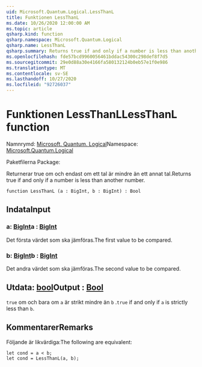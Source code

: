 ```yaml
---
uid: Microsoft.Quantum.Logical.LessThanL
title: Funktionen LessThanL
ms.date: 10/26/2020 12:00:00 AM
ms.topic: article
qsharp.kind: function
qsharp.namespace: Microsoft.Quantum.Logical
qsharp.name: LessThanL
qsharp.summary: Returns true if and only if a number is less than another number.
ms.openlocfilehash: fde57bcd9960056461bddac54300c298def8f7d5
ms.sourcegitcommit: 29e0d88a30e4166fa580132124b0eb57e1f0e986
ms.translationtype: MT
ms.contentlocale: sv-SE
ms.lasthandoff: 10/27/2020
ms.locfileid: "92726037"
---
```

# <a name="lessthanl-function"></a><span data-ttu-id="530d1-102">Funktionen LessThanL</span><span class="sxs-lookup"><span data-stu-id="530d1-102">LessThanL function</span></span>

<span data-ttu-id="530d1-103">Namnrymd: [Microsoft. Quantum. Logical](xref:Microsoft.Quantum.Logical)</span><span class="sxs-lookup"><span data-stu-id="530d1-103">Namespace: [Microsoft.Quantum.Logical](xref:Microsoft.Quantum.Logical)</span></span>

<span data-ttu-id="530d1-104">Paketfilerna [](https://nuget.org/packages/)</span><span class="sxs-lookup"><span data-stu-id="530d1-104">Package: [](https://nuget.org/packages/)</span></span>


<span data-ttu-id="530d1-105">Returnerar true om och endast om ett tal är mindre än ett annat tal.</span><span class="sxs-lookup"><span data-stu-id="530d1-105">Returns true if and only if a number is less than another number.</span></span>

```qsharp
function LessThanL (a : BigInt, b : BigInt) : Bool
```


## <a name="input"></a><span data-ttu-id="530d1-106">Indata</span><span class="sxs-lookup"><span data-stu-id="530d1-106">Input</span></span>

### <a name="a--bigint"></a><span data-ttu-id="530d1-107">a: [BigInt](xref:microsoft.quantum.lang-ref.bigint)</span><span class="sxs-lookup"><span data-stu-id="530d1-107">a : [BigInt](xref:microsoft.quantum.lang-ref.bigint)</span></span>

<span data-ttu-id="530d1-108">Det första värdet som ska jämföras.</span><span class="sxs-lookup"><span data-stu-id="530d1-108">The first value to be compared.</span></span>


### <a name="b--bigint"></a><span data-ttu-id="530d1-109">b: [BigInt](xref:microsoft.quantum.lang-ref.bigint)</span><span class="sxs-lookup"><span data-stu-id="530d1-109">b : [BigInt](xref:microsoft.quantum.lang-ref.bigint)</span></span>

<span data-ttu-id="530d1-110">Det andra värdet som ska jämföras.</span><span class="sxs-lookup"><span data-stu-id="530d1-110">The second value to be compared.</span></span>



## <a name="output--bool"></a><span data-ttu-id="530d1-111">Utdata: [bool](xref:microsoft.quantum.lang-ref.bool)</span><span class="sxs-lookup"><span data-stu-id="530d1-111">Output : [Bool](xref:microsoft.quantum.lang-ref.bool)</span></span>

<span data-ttu-id="530d1-112">`true` om och bara om `a` är strikt mindre än `b` .</span><span class="sxs-lookup"><span data-stu-id="530d1-112">`true` if and only if `a` is strictly less than `b`.</span></span>

## <a name="remarks"></a><span data-ttu-id="530d1-113">Kommentarer</span><span class="sxs-lookup"><span data-stu-id="530d1-113">Remarks</span></span>

<span data-ttu-id="530d1-114">Följande är likvärdiga:</span><span class="sxs-lookup"><span data-stu-id="530d1-114">The following are equivalent:</span></span>

```Q#
let cond = a < b;
let cond = LessThanL(a, b);
```
